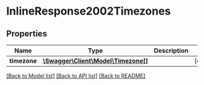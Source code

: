 # InlineResponse2002Timezones

## Properties
Name | Type | Description | Notes
------------ | ------------- | ------------- | -------------
**timezone** | [**\Swagger\Client\Model\Timezone[]**](Timezone.md) |  | [optional] 

[[Back to Model list]](../README.md#documentation-for-models) [[Back to API list]](../README.md#documentation-for-api-endpoints) [[Back to README]](../README.md)


